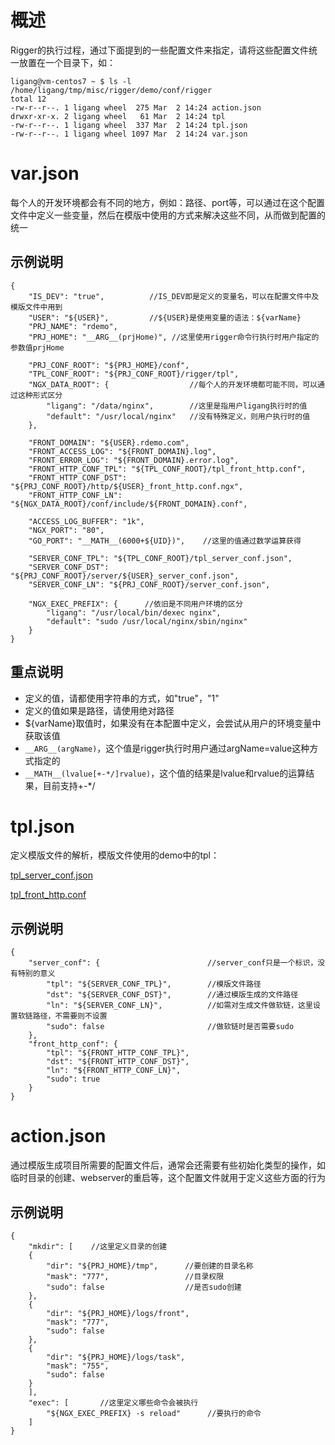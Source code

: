 # 概述

Rigger的执行过程，通过下面提到的一些配置文件来指定，请将这些配置文件统一放置在一个目录下，如：

```
ligang@vm-centos7 ~ $ ls -l /home/ligang/tmp/misc/rigger/demo/conf/rigger
total 12
-rw-r--r--. 1 ligang wheel  275 Mar  2 14:24 action.json
drwxr-xr-x. 2 ligang wheel   61 Mar  2 14:24 tpl
-rw-r--r--. 1 ligang wheel  337 Mar  2 14:24 tpl.json
-rw-r--r--. 1 ligang wheel 1097 Mar  2 14:24 var.json
```

# var.json

每个人的开发环境都会有不同的地方，例如：路径、port等，可以通过在这个配置文件中定义一些变量，然后在模版中使用的方式来解决这些不同，从而做到配置的统一

## 示例说明

```
{
    "IS_DEV": "true",          //IS_DEV即是定义的变量名，可以在配置文件中及模版文件中用到
    "USER": "${USER}",         //${USER}是使用变量的语法：${varName}
    "PRJ_NAME": "rdemo",
    "PRJ_HOME": "__ARG__(prjHome)", //这里使用rigger命令行执行时用户指定的参数值prjHome

    "PRJ_CONF_ROOT": "${PRJ_HOME}/conf",
    "TPL_CONF_ROOT": "${PRJ_CONF_ROOT}/rigger/tpl",
    "NGX_DATA_ROOT": {                  //每个人的开发环境都可能不同，可以通过这种形式区分
        "ligang": "/data/nginx",        //这里是指用户ligang执行时的值
        "default": "/usr/local/nginx"   //没有特殊定义，则用户执行时的值
    },

    "FRONT_DOMAIN": "${USER}.rdemo.com",
    "FRONT_ACCESS_LOG": "${FRONT_DOMAIN}.log",
    "FRONT_ERROR_LOG": "${FRONT_DOMAIN}.error.log",
    "FRONT_HTTP_CONF_TPL": "${TPL_CONF_ROOT}/tpl_front_http.conf",
    "FRONT_HTTP_CONF_DST": "${PRJ_CONF_ROOT}/http/${USER}_front_http.conf.ngx",
    "FRONT_HTTP_CONF_LN": "${NGX_DATA_ROOT}/conf/include/${FRONT_DOMAIN}.conf",

    "ACCESS_LOG_BUFFER": "1k",
    "NGX_PORT": "80",
    "GO_PORT": "__MATH__(6000+${UID})",    //这里的值通过数学运算获得

    "SERVER_CONF_TPL": "${TPL_CONF_ROOT}/tpl_server_conf.json",
    "SERVER_CONF_DST": "${PRJ_CONF_ROOT}/server/${USER}_server_conf.json",
    "SERVER_CONF_LN": "${PRJ_CONF_ROOT}/server_conf.json",

    "NGX_EXEC_PREFIX": {      //依旧是不同用户环境的区分
        "ligang": "/usr/local/bin/dexec nginx",
        "default": "sudo /usr/local/nginx/sbin/nginx"
    }
}
```

## 重点说明

- 定义的值，请都使用字符串的方式，如"true"，"1"
- 定义的值如果是路径，请使用绝对路径
- ${varName}取值时，如果没有在本配置中定义，会尝试从用户的环境变量中获取该值
- `__ARG__(argName)`，这个值是rigger执行时用户通过argName=value这种方式指定的
- `__MATH__(lvalue[+-*/]rvalue)`，这个值的结果是lvalue和rvalue的运算结果，目前支持+-*/

# tpl.json

定义模版文件的解析，模版文件使用的demo中的tpl：

[tpl_server_conf.json](https://github.com/ligang1109/rigger/blob/master/demo/conf/rigger/tpl/tpl_server_conf.json)

[tpl_front_http.conf](https://github.com/ligang1109/rigger/blob/master/demo/conf/rigger/tpl/tpl_front_http.conf)

## 示例说明

```
{
    "server_conf": {                        //server_conf只是一个标识，没有特别的意义
        "tpl": "${SERVER_CONF_TPL}",        //模版文件路径
        "dst": "${SERVER_CONF_DST}",        //通过模版生成的文件路径
        "ln": "${SERVER_CONF_LN}",          //如需对生成文件做软链，这里设置软链路径，不需要则不设置
        "sudo": false                       //做软链时是否需要sudo
    },
    "front_http_conf": {
        "tpl": "${FRONT_HTTP_CONF_TPL}",
        "dst": "${FRONT_HTTP_CONF_DST}",
        "ln": "${FRONT_HTTP_CONF_LN}",
        "sudo": true 
    }
}
```

# action.json

通过模版生成项目所需要的配置文件后，通常会还需要有些初始化类型的操作，如临时目录的创建、webserver的重启等，这个配置文件就用于定义这些方面的行为

## 示例说明

```
{
    "mkdir": [    //这里定义目录的创建
    {
        "dir": "${PRJ_HOME}/tmp",      //要创建的目录名称
        "mask": "777",                 //目录权限
        "sudo": false                  //是否sudo创建
    },
    {
        "dir": "${PRJ_HOME}/logs/front",
        "mask": "777",
        "sudo": false
    },
    {
        "dir": "${PRJ_HOME}/logs/task",
        "mask": "755",
        "sudo": false
    }
    ],
    "exec": [       //这里定义哪些命令会被执行
        "${NGX_EXEC_PREFIX} -s reload"      //要执行的命令
    ]
}
```
